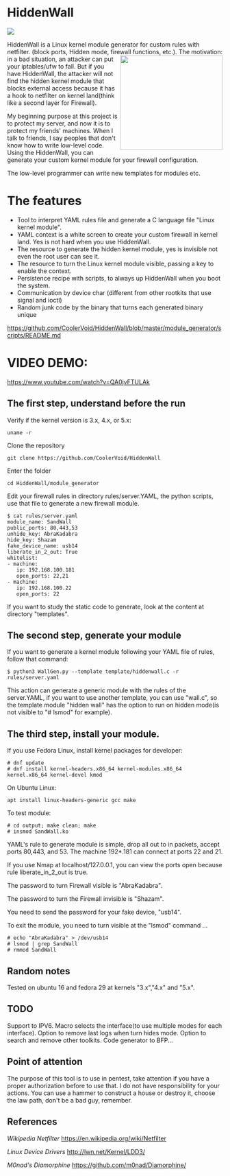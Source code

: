 # HiddenWall
<img align="center" src="https://github.com/CoolerVoid/HiddenWall/blob/master/doc/hiddenwallCMD.png?raw=true">

HiddenWall is a Linux kernel module generator for custom rules with netfilter. (block ports, Hidden mode, firewall functions, etc.).
<img align="right" width="240" height="220" src="https://github.com/CoolerVoid/HiddenWall/blob/master/doc/wall.png">
The motivation: in a bad situation, an attacker can put your iptables/ufw to fall. But if you have HiddenWall, 
the attacker will not find the hidden kernel module that blocks external access because it has a hook to netfilter on kernel land(think like a second layer for Firewall).

My beginning purpose at this project is to protect my server, and now it is to protect my friends' machines.
When I talk to friends, I say peoples that don't know how to write low-level code. Using the HiddenWall, you can 
generate your custom kernel module for your firewall configuration. 

The low-level programmer can write new templates for modules etc.

# The features

* Tool to interpret YAML rules file and generate a C language file "Linux kernel module".
* YAML context is a white screen to create your custom firewall in kernel land. Yes is not hard when you use HiddenWall.
* The resource to generate the hidden kernel module, yes is invisible not even the root user can see it.
* The resource to turn the Linux kernel module visible, passing a key to enable the context.
* Persistence recipe with scripts, to always up HiddenWall when you boot the system.
* Communication by device char (different from other rootkits that use signal and ioctl)
* Random junk code by the binary that turns each generated binary unique

https://github.com/CoolerVoid/HiddenWall/blob/master/module_generator/scripts/README.md

# VIDEO DEMO:
https://www.youtube.com/watch?v=QA0jvFTULAk


The first step, understand before the run
--

Verify if the kernel version is 3.x, 4.x, or 5.x:
```
uname -r
```

Clone the repository
```
git clone https://github.com/CoolerVoid/HiddenWall
```

Enter the folder
```
cd HiddenWall/module_generator
```

Edit your firewall rules in directory rules/server.YAML, the python scripts, use that file to generate a new firewall module.

```
$ cat rules/server.yaml
module_name: SandWall
public_ports: 80,443,53
unhide_key: AbraKadabra
hide_key: Shazam
fake_device_name: usb14
liberate_in_2_out: True
whitelist: 
- machine: 
   ip: 192.168.100.181
   open_ports: 22,21
- machine:
   ip: 192.168.100.22
   open_ports: 22

```

If you want to study the static code to generate, look at the content at directory "templates".




The second step, generate your module
--

If you want to generate a kernel module following your YAML file of rules, follow that command:

```
$ python3 WallGen.py --template template/hiddenwall.c -r rules/server.yaml
```
This action can generate a generic module with the rules of the server.YAML, if you want to use another template, you can use "wall.c", so the template module "hidden wall" has the option to run on hidden mode(is not visible to "# lsmod" for example).



The third step, install your module.
--

If you use Fedora Linux, install kernel packages for developer:
```
# dnf update
# dnf install kernel-headers.x86_64 kernel-modules.x86_64 kernel.x86_64 kernel-devel kmod
```
On Ubuntu Linux:
```
apt install linux-headers-generic gcc make
```
To test module:
```
# cd output; make clean; make
# insmod SandWall.ko
```

YAML's rule to generate module is simple, drop all out to in packets, accept ports 80,443, and 53. The machine 192*.181 can connect at ports 22 and 21.

If you use Nmap at localhost/127.0.0.1, you can view the ports open because rule liberate_in_2_out is true.

The password to turn Firewall visible is "AbraKadabra".

The password to turn the Firewall invisible is "Shazam".

You need to send the password for your fake device, "usb14".

To exit the module, you need to turn visible at the "lsmod" command ...

```
# echo "AbraKadabra" > /dev/usb14
# lsmod | grep SandWall
# rmmod SandWall
```


Random notes
--

Tested on ubuntu 16 and fedora 29 at kernels "3.x","4.x" and "5.x".


TODO
--

Support to IPV6. 
Macro selects the interface(to use multiple modes for each interface).
Option to remove last logs when turn hides mode.
Option to search and remove other toolkits.
Code generator to BFP...

## Point of attention
The purpose of this tool is to use in pentest, take attention if you have a proper authorization before to use that. I do not have responsibility for your actions. You can use a hammer to construct a house or destroy it, choose the law path, don't be a bad guy, remember.


References
--

*Wikipedia Netfilter* 
https://en.wikipedia.org/wiki/Netfilter

*Linux Device Drivers* 
http://lwn.net/Kernel/LDD3/

*M0nad's Diamorphine* 
https://github.com/m0nad/Diamorphine/
